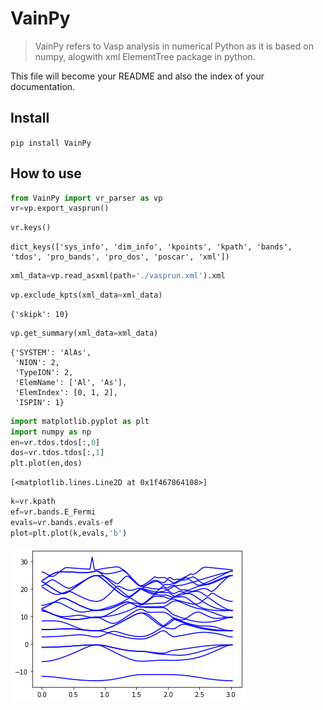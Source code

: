 # VainPy
> VainPy refers to Vasp analysis in numerical Python as it is based on numpy, alogwith xml ElementTree package in python.


This file will become your README and also the index of your documentation.

## Install

`pip install VainPy`

## How to use

```python
from VainPy import vr_parser as vp
vr=vp.export_vasprun()
```

```python
vr.keys()
```




    dict_keys(['sys_info', 'dim_info', 'kpoints', 'kpath', 'bands', 'tdos', 'pro_bands', 'pro_dos', 'poscar', 'xml'])



```python
xml_data=vp.read_asxml(path='./vasprun.xml').xml
```

```python
vp.exclude_kpts(xml_data=xml_data)
```




    {'skipk': 10}



```python
vp.get_summary(xml_data=xml_data)
```




    {'SYSTEM': 'AlAs',
     'NION': 2,
     'TypeION': 2,
     'ElemName': ['Al', 'As'],
     'ElemIndex': [0, 1, 2],
     'ISPIN': 1}



```python
import matplotlib.pyplot as plt
import numpy as np
en=vr.tdos.tdos[:,0]
dos=vr.tdos.tdos[:,1]
plt.plot(en,dos)
```




    [<matplotlib.lines.Line2D at 0x1f467864108>]



```python
k=vr.kpath
ef=vr.bands.E_Fermi
evals=vr.bands.evals-ef
plot=plt.plot(k,evals,'b')
```


![png](docs/images/output_10_0.png)


